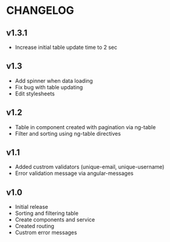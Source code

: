# CHANGELOG

## v1.3.1
  - Increase initial table update time to 2 sec

## v1.3
  - Add spinner when data loading
  - Fix bug with table updating
  - Edit stylesheets

## v1.2
  - Table in <home> component created with pagination via ng-table
  - Filter and sorting using ng-table directives

## v1.1
  - Added custrom validators (unique-email, unique-username)
  - Error validation message via angular-messages

## v1.0
  - Initial release
  - Sorting and filtering table
  - Create components and service
  - Created routing
  - Custrom error messages
